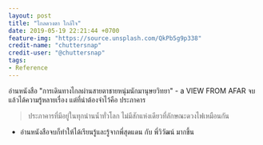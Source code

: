 ```yaml
---
layout: post
title: "ไกลดวงตา ใกล้ใจ"
date: 2019-05-19 22:21:44 +0700
feature-img: "https://source.unsplash.com/QkPb5g9p338"
credit-name: "chuttersnap"
credit-user: "@chuttersnap"
tags:
- Reference
---
```

อ่านหนังสือ "การเดินทางไกลผ่านสายตาชายหนุ่มนักมานุษยวิทยา" - a VIEW FROM AFAR จบแล้วได้ความรู้หลายเรื่อง แต่ที่น่าต้องจำไว้คือ ประภาคาร

> ประภาคารที่มีอยู่ในทุกน่านน้ำทั่วโลก ไม่มีสักแห่งเดียวที่ลักษณะดวงไฟเหมือนกัน

 <i class="fa fa-child" style="color:plum"></i>

 - อ่านหนังสือจบก็ทำให้ได้เรียนรู้และรู้จากพี่สุดแดน กับ พี่วิวัฒน์ มากขึ้น
